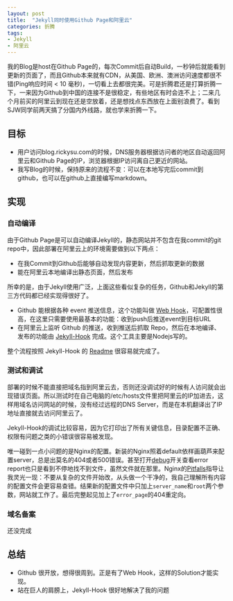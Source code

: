 ```yaml
---
layout: post
title:  "Jekyll同时使用Github Page和阿里云"
categories: 折腾
tags:
- Jekyll
- 阿里云
---
```

我的Blog是host在Github Page的，每次Commit后自动Build，一秒钟后就能看到更新的页面了，而且Github本来就有CDN，从美国、欧洲、澳洲访问速度都很不错(Ping响应时间 < 10 毫秒)，一切看上去都很完美。可是折腾君还是打算折腾一下，一来因为Github到中国的连接不是很稳定，有些地区有时会连不上；二来几个月前买的阿里云到现在还是空放着，还是想找点东西放在上面别浪费了。看到SJW同学前两天搞了分国内外线路，就也学来折腾一下。

## 目标 ##
- 用户访问blog.rickysu.com的时候，DNS服务器根据访问者的地区自动返回阿里云和Github Page的IP，浏览器根据IP访问离自己更近的网站。
- 我写Blog的时候，保持原来的流程不变：可以在本地写完后commit到github，也可以在github上直接编写markdown。

## 实现 ##
### 自动编译 ###
由于Github Page是可以自动编译Jekyll的，静态网站并不包含在我commit的git repo中，因此部署在阿里云上的环境需要做到以下两点：
- 在我Commit到Github后能够自动发现内容更新，然后抓取更新的数据
- 能在阿里云本地编译出静态页面，然后发布

所幸的是，由于Jekyll使用广泛，上面这些看似复杂的任务，Github和Jekyll的第三方代码都已经实现得很好了。
- Github 能根据各种 event 推送信息，这个功能叫做 [Web Hook](https://developer.github.com/webhooks/)，可配置性很高，在这里只需要使用最基本的功能：收到push后推送event到目标URL
- 在阿里云上监听 Github 的推送，收到推送后抓取 Repo，然后在本地编译、发布的功能由 [Jekyll-Hook](https://github.com/developmentseed/jekyll-hook) 完成。这个工具主要是Nodejs写的。

整个流程按照 Jekyll-Hook 的 [Readme](https://github.com/developmentseed/jekyll-hook/blob/master/readme.md) 很容易就完成了。



### 测试和调试 ###
部署的时候不能直接把域名指到阿里云去，否则还没调试好的时候有人访问就会出现错误页面。所以测试时在自己电脑的/etc/hosts文件里把阿里云的IP加进去，这样用域名访问网站的时候，没有经过远程的DNS Server，而是在本机翻译出了IP地址直接就去访问阿里云了。

Jekyll-Hook的调试比较容易，因为它打印出了所有关键信息，目录配置不正确、权限有问题之类的小错误很容易被发现。

唯一碰到一点小问题的是Nginx的配置。新装的Nginx照着default依样画葫芦来配置server，总是出莫名的404或者500错误。甚至打开[debug](http://nginx.org/en/docs/debugging_log.html)开关查看error report也只是看到不停地找不到文件，虽然文件就在那里。Nginx的[Pitfalls](http://wiki.nginx.org/Pitfalls)指导让我灵光一现：不要从复杂的文件开始改，从头做一个干净的，我自己理解所有内容的配置文件会更容易查错。结果新的配置文件中只加上`server_name`和`root`两个参数，网站就工作了。最后完整起见加上了`error_page`的404重定向。

### 域名备案 ###
还没完成

## 总结 ##
- Github 很开放，想得很周到。正是有了Web Hook，这样的Solution才能实现。
- 站在巨人的肩膀上，Jekyll-Hook 很好地解决了我的问题